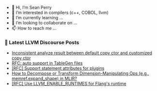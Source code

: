 - 👋 Hi, I’m Sean Perry
- 👀 I’m interested in compilers (c++, COBOL, llvm)
- 🌱 I’m currently learning ...
- 💞️ I’m looking to collaborate on ...
- 📫 How to reach me ...

<!---
s66perry/s66perry is a ✨ special ✨ repository because its `README.md` (this file) appears on your GitHub profile.
You can click the Preview link to take a look at your changes.
--->
### 📕 Latest LLVM Discourse Posts

<!-- DISCOURSE-LLVM:START -->
- [Inconsistent analyze result between default copy ctor and customized copy ctor](https://discourse.llvm.org/t/inconsistent-analyze-result-between-default-copy-ctor-and-customized-copy-ctor/81417#post_2)
- [RFC: auto support in TableGen files](https://discourse.llvm.org/t/rfc-auto-support-in-tablegen-files/81408#post_6)
- [[RFC] Support statement attributes for plugins](https://discourse.llvm.org/t/rfc-support-statement-attributes-for-plugins/82299#post_1)
- [How to Decompose or Transform Dimension-Manipulating Ops &lpar;e.g., memref.expand_shape&rpar; in MLIR?](https://discourse.llvm.org/t/how-to-decompose-or-transform-dimension-manipulating-ops-e-g-memref-expand-shape-in-mlir/82279#post_2)
- [[RFC] Use LLVM_ENABLE_RUNTIMES for Flang&#39;s runtime](https://discourse.llvm.org/t/rfc-use-llvm-enable-runtimes-for-flangs-runtime/80826#post_15)
<!-- DISCOURSE-LLVM:END -->
